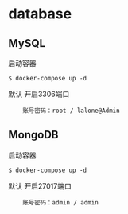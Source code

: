 # database



## MySQL

启动容器

```
$ docker-compose up -d
```

默认 开启3306端口

 		账号密码：root / lalone@Admin



## MongoDB

启动容器

```
$ docker-compose up -d
```

默认 开启27017端口

 		账号密码：admin / admin